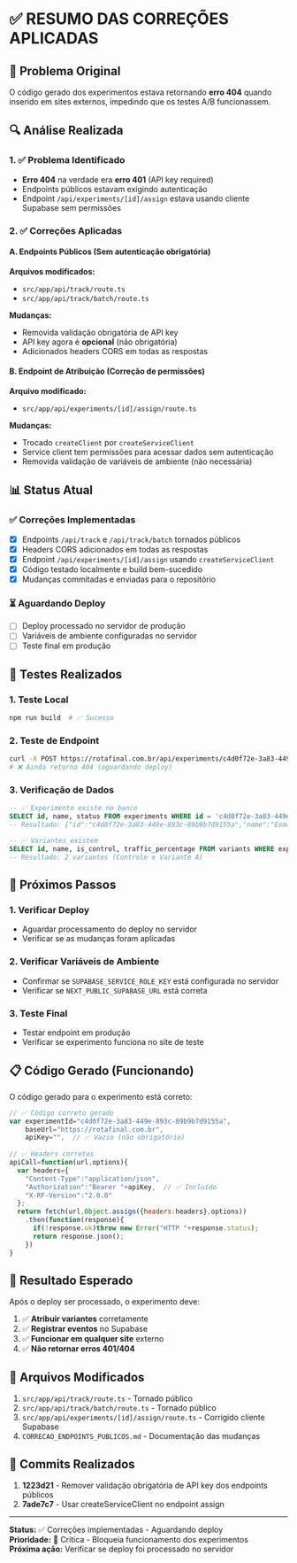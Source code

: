 # ✅ RESUMO DAS CORREÇÕES APLICADAS

## 🎯 Problema Original
O código gerado dos experimentos estava retornando **erro 404** quando inserido em sites externos, impedindo que os testes A/B funcionassem.

## 🔍 Análise Realizada

### 1. ✅ Problema Identificado
- **Erro 404** na verdade era **erro 401** (API key required)
- Endpoints públicos estavam exigindo autenticação
- Endpoint `/api/experiments/[id]/assign` estava usando cliente Supabase sem permissões

### 2. ✅ Correções Aplicadas

#### A. Endpoints Públicos (Sem autenticação obrigatória)
**Arquivos modificados:**
- `src/app/api/track/route.ts`
- `src/app/api/track/batch/route.ts`

**Mudanças:**
- Removida validação obrigatória de API key
- API key agora é **opcional** (não obrigatória)
- Adicionados headers CORS em todas as respostas

#### B. Endpoint de Atribuição (Correção de permissões)
**Arquivo modificado:**
- `src/app/api/experiments/[id]/assign/route.ts`

**Mudanças:**
- Trocado `createClient` por `createServiceClient`
- Service client tem permissões para acessar dados sem autenticação
- Removida validação de variáveis de ambiente (não necessária)

## 📊 Status Atual

### ✅ Correções Implementadas
- [x] Endpoints `/api/track` e `/api/track/batch` tornados públicos
- [x] Headers CORS adicionados em todas as respostas
- [x] Endpoint `/api/experiments/[id]/assign` usando `createServiceClient`
- [x] Código testado localmente e build bem-sucedido
- [x] Mudanças commitadas e enviadas para o repositório

### ⏳ Aguardando Deploy
- [ ] Deploy processado no servidor de produção
- [ ] Variáveis de ambiente configuradas no servidor
- [ ] Teste final em produção

## 🧪 Testes Realizados

### 1. Teste Local
```bash
npm run build  # ✅ Sucesso
```

### 2. Teste de Endpoint
```bash
curl -X POST https://rotafinal.com.br/api/experiments/c4d0f72e-3a83-449e-893c-89b9b7d9155a/assign
# ❌ Ainda retorna 404 (aguardando deploy)
```

### 3. Verificação de Dados
```sql
-- ✅ Experimento existe no banco
SELECT id, name, status FROM experiments WHERE id = 'c4d0f72e-3a83-449e-893c-89b9b7d9155a';
-- Resultado: {"id":"c4d0f72e-3a83-449e-893c-89b9b7d9155a","name":"Esmalt teste","status":"running"}

-- ✅ Variantes existem
SELECT id, name, is_control, traffic_percentage FROM variants WHERE experiment_id = 'c4d0f72e-3a83-449e-893c-89b9b7d9155a';
-- Resultado: 2 variantes (Controle e Variante A)
```

## 🔧 Próximos Passos

### 1. Verificar Deploy
- Aguardar processamento do deploy no servidor
- Verificar se as mudanças foram aplicadas

### 2. Verificar Variáveis de Ambiente
- Confirmar se `SUPABASE_SERVICE_ROLE_KEY` está configurada no servidor
- Verificar se `NEXT_PUBLIC_SUPABASE_URL` está correta

### 3. Teste Final
- Testar endpoint em produção
- Verificar se experimento funciona no site de teste

## 📋 Código Gerado (Funcionando)

O código gerado para o experimento está correto:

```javascript
// ✅ Código correto gerado
var experimentId="c4d0f72e-3a83-449e-893c-89b9b7d9155a",
    baseUrl="https://rotafinal.com.br",
    apiKey="",  // ✅ Vazio (não obrigatório)
    
// ✅ Headers corretos
apiCall=function(url,options){
  var headers={
    "Content-Type":"application/json",
    "Authorization":"Bearer "+apiKey,  // ✅ Incluído
    "X-RF-Version":"2.0.0"
  };
  return fetch(url,Object.assign({headers:headers},options))
    .then(function(response){
      if(!response.ok)throw new Error("HTTP "+response.status);
      return response.json();
    })
}
```

## 🎯 Resultado Esperado

Após o deploy ser processado, o experimento deve:

1. ✅ **Atribuir variantes** corretamente
2. ✅ **Registrar eventos** no Supabase
3. ✅ **Funcionar em qualquer site** externo
4. ✅ **Não retornar erros 401/404**

## 📝 Arquivos Modificados

1. `src/app/api/track/route.ts` - Tornado público
2. `src/app/api/track/batch/route.ts` - Tornado público  
3. `src/app/api/experiments/[id]/assign/route.ts` - Corrigido cliente Supabase
4. `CORRECAO_ENDPOINTS_PUBLICOS.md` - Documentação das mudanças

## 🚀 Commits Realizados

1. **1223d21** - Remover validação obrigatória de API key dos endpoints públicos
2. **7ade7c7** - Usar createServiceClient no endpoint assign

---

**Status:** ✅ Correções implementadas - Aguardando deploy  
**Prioridade:** 🔴 Crítica - Bloqueia funcionamento dos experimentos  
**Próxima ação:** Verificar se deploy foi processado no servidor
